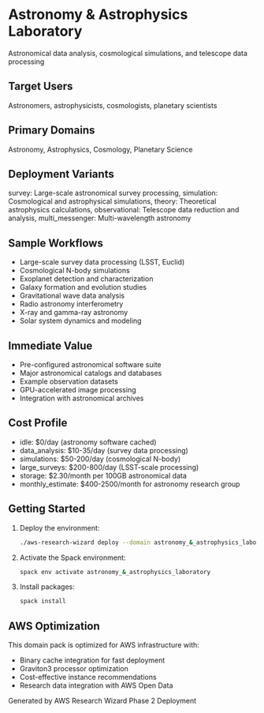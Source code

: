 # Astronomy & Astrophysics Laboratory

Astronomical data analysis, cosmological simulations, and telescope data processing

## Target Users
Astronomers, astrophysicists, cosmologists, planetary scientists

## Primary Domains
Astronomy, Astrophysics, Cosmology, Planetary Science

## Deployment Variants
survey: Large-scale astronomical survey processing, simulation: Cosmological and astrophysical simulations, theory: Theoretical astrophysics calculations, observational: Telescope data reduction and analysis, multi_messenger: Multi-wavelength astronomy

## Sample Workflows
- Large-scale survey data processing (LSST, Euclid)
- Cosmological N-body simulations
- Exoplanet detection and characterization
- Galaxy formation and evolution studies
- Gravitational wave data analysis
- Radio astronomy interferometry
- X-ray and gamma-ray astronomy
- Solar system dynamics and modeling

## Immediate Value
- Pre-configured astronomical software suite
- Major astronomical catalogs and databases
- Example observation datasets
- GPU-accelerated image processing
- Integration with astronomical archives

## Cost Profile
- idle: $0/day (astronomy software cached)
- data_analysis: $10-35/day (survey data processing)
- simulations: $50-200/day (cosmological N-body)
- large_surveys: $200-800/day (LSST-scale processing)
- storage: $2.30/month per 100GB astronomical data
- monthly_estimate: $400-2500/month for astronomy research group

## Getting Started

1. Deploy the environment:
   ```bash
   ./aws-research-wizard deploy --domain astronomy_&_astrophysics_laboratory
   ```

2. Activate the Spack environment:
   ```bash
   spack env activate astronomy_&_astrophysics_laboratory
   ```

3. Install packages:
   ```bash
   spack install
   ```

## AWS Optimization

This domain pack is optimized for AWS infrastructure with:
- Binary cache integration for fast deployment
- Graviton3 processor optimization
- Cost-effective instance recommendations
- Research data integration with AWS Open Data

Generated by AWS Research Wizard Phase 2 Deployment
